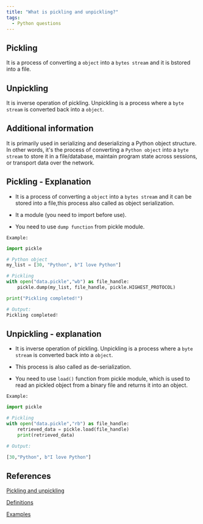 ```yaml
---
title: "What is pickling and unpickling?"
tags:
  - Python questions
---
```


## Pickling

It is a process of converting a `object` into a `bytes stream` and  it is bstored into a file.

## Unpickling

It is inverse operation of pickling. Unpickling is a process where a `byte stream` is converted back into a `object`.  

## Additional information

It is primarily used in serializing and deserializing a Python object structure. In other words, it's the process of converting a `Python object` into a `byte stream` to store it in a file/database, maintain program state across sessions, or transport data over the network.

## Pickling - Explanation

* It is a process of converting a `object` into a `bytes stream` and  it can be stored into a file,this process also called as object serialization.

* It a module (you need to import before use).
  
* You need to use `dump function` from pickle module.

`Example:`

```python
import pickle

# Python object
my_list = [30, "Python", b"I love Python"]

# Pickling
with open("data.pickle","wb") as file_handle:
    pickle.dump(my_list, file_handle, pickle.HIGHEST_PROTOCOL)

print("Pickling completed!")

# Output:
Pickling completed!
```

## Unpickling - explanation

* It is inverse operation of pickling. Unpickling is a process where a `byte stream` is converted back into a `object`.  

* This process is also called as de-serialization.

* You need to use `load()` function from pickle module, which is used to read an pickled object from a binary file and returns it into an object.

`Example:`

```python
import pickle

# Pickling
with open("data.pickle","rb") as file_handle:
    retrieved_data = pickle.load(file_handle)
    print(retrieved_data)

# Output:

[30,"Python", b"I love Python"]
```

## References

[Pickling and unpickling](https://askinglot.com/what-is-pickling-and-unpickling-in-python)

[Definitions](https://codingisfuture.com/python/pickling-and-unpickling/)

[Examples](https://www.codesansar.com/python-programming/what-is-pickling-and-unpickling.htm)
